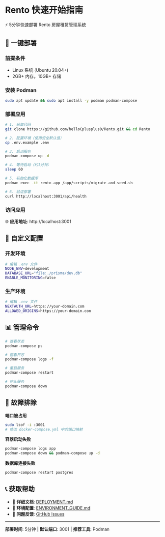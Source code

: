 # Rento 快速开始指南

⚡ 5分钟快速部署 Rento 房屋租赁管理系统

## 🚀 一键部署

### 前提条件
- Linux 系统 (Ubuntu 20.04+)
- 2GB+ 内存，10GB+ 存储

### 安装 Podman
```bash
sudo apt update && sudo apt install -y podman podman-compose
```

### 部署应用
```bash
# 1. 获取代码
git clone https://github.com/helloCplusplus0/Rento.git && cd Rento

# 2. 配置环境（使用安全默认值）
cp .env.example .env

# 3. 启动服务
podman-compose up -d

# 4. 等待启动（约1分钟）
sleep 60

# 5. 初始化数据库
podman exec -it rento-app /app/scripts/migrate-and-seed.sh

# 6. 验证部署
curl http://localhost:3001/api/health
```

### 访问应用
🌐 **应用地址**: http://localhost:3001

## 🔧 自定义配置

### 开发环境
```bash
# 编辑 .env 文件
NODE_ENV=development
DATABASE_URL="file:./prisma/dev.db"
ENABLE_MONITORING=false
```

### 生产环境
```bash
# 编辑 .env 文件
NEXTAUTH_URL=https://your-domain.com
ALLOWED_ORIGINS=https://your-domain.com
```

## 📊 管理命令

```bash
# 查看状态
podman-compose ps

# 查看日志
podman-compose logs -f

# 重启服务
podman-compose restart

# 停止服务
podman-compose down
```

## 🚨 故障排除

**端口被占用**
```bash
sudo lsof -i :3001
# 修改 docker-compose.yml 中的端口映射
```

**容器启动失败**
```bash
podman-compose logs app
podman-compose down && podman-compose up -d
```

**数据库连接失败**
```bash
podman-compose restart postgres
```

## 📞 获取帮助

- 📖 **详细文档**: [DEPLOYMENT.md](./DEPLOYMENT.md)
- 🔧 **环境配置**: [ENVIRONMENT_GUIDE.md](./ENVIRONMENT_GUIDE.md)
- 🐛 **问题反馈**: [GitHub Issues](https://github.com/helloCplusplus0/Rento/issues)

---

**部署时间**: 5分钟 | **默认端口**: 3001 | **推荐工具**: Podman